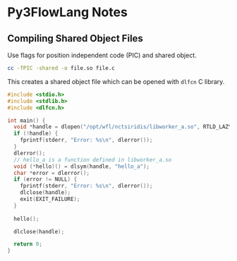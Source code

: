 # Py3FlowLang Notes

## Compiling Shared Object Files
Use flags for position independent code (PIC) and shared object.
```bash
cc -fPIC -shared -o file.so file.c 
```
This creates a shared object file which can be opened with `dlfcn` C library.
```c
#include <stdio.h>
#include <stdlib.h>
#include <dlfcn.h>

int main() {
  void *handle = dlopen("/opt/wfl/nctsiridis/libworker_a.so", RTLD_LAZY);
  if (!handle) {
    fprintf(stderr, "Error: %s\n", dlerror());
  }
  dlerror();
  // hello_a is a function defined in libworker_a.so 
  void (*hello)() = dlsym(handle, "hello_a");
  char *error = dlerror();
  if (error != NULL) {
    fprintf(stderr, "Error: %s\n", dlerror());
    dlclose(handle);
    exit(EXIT_FAILURE);
  }
  
  hello();

  dlclose(handle);

  return 0;
}
```
